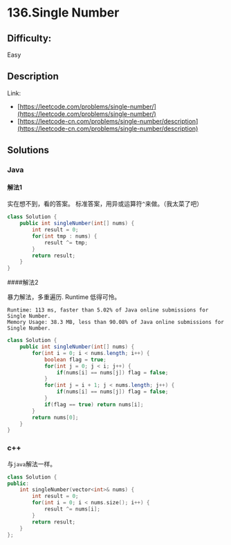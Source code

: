 # 136.Single Number

## Difficulty:

Easy

## Description

Link:
- [https://leetcode.com/problems/single-number/](https://leetcode.com/problems/single-number/)
- [https://leetcode-cn.com/problems/single-number/description](https://leetcode-cn.com/problems/single-number/description)

## Solutions

### Java

#### 解法1

实在想不到，看的答案。
标准答案，用异或运算符`^`来做。（我太菜了吧）

```java
class Solution {
    public int singleNumber(int[] nums) {
        int result = 0;
        for(int tmp : nums) {
            result ^= tmp;
        }
        return result;
    }
}
```

####解法2

暴力解法，多重遍历.
Runtime 低得可怜。

```
Runtime: 113 ms, faster than 5.02% of Java online submissions for Single Number.
Memory Usage: 38.3 MB, less than 90.08% of Java online submissions for Single Number.
```

```java
class Solution {
    public int singleNumber(int[] nums) {
        for(int i = 0; i < nums.length; i++) {
            boolean flag = true;
            for(int j = 0; j < i; j++) {
                if(nums[i] == nums[j]) flag = false;
            }
            for(int j = i + 1; j < nums.length; j++) {
                if(nums[i] == nums[j]) flag = false;
            }
            if(flag == true) return nums[i];
        }
        return nums[0];
    }
}
```

### c++

与`java`解法一样。

```cpp
class Solution {
public:
    int singleNumber(vector<int>& nums) {
        int result = 0;
        for(int i = 0; i < nums.size(); i++) {
            result ^= nums[i];
        }
        return result;
    }
};
```
